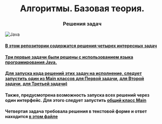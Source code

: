 <!DOCTYPE html>
 <html>
  <head>
    <meta charset="utf-8">
  </head>
  <body>
    <h1 align="center">Алгоритмы. Базовая теория.</h1>
    <h3 align="center">Решения задач</h3>
    
![Java](https://img.shields.io/badge/java-%23ED8B00.svg?style=for-the-badge&logo=java&logoColor=white)  

<p><h4 align="left" ><a href="https://github.com/AntonMarhol/AndersenTasks/tree/master">В этом репозитории содержатся решения четырех интересных задач</h4></p>

<p dir="50"></p>
<p><h4 align="left">Три первые задачи были решены с использованием языка програмирования Java.</h4></p> 
<p><h4 align="left">Для запуска кода решений этих задач на исполнение, следует запустить один из Main классов <a href="https://github.com/AntonMarhol/AlgorithmicTasksWithJava/tree/master/src/main/java/org/example/marholJava/tasks/main/firsttask">для Первой задачи</a>,
                                  <a href="https://github.com/AntonMarhol/AlgorithmicTasksWithJava/tree/master/src/main/java/org/example/marholJava/tasks/main/secondtask">для Второй задачи</a>,
                                  <a href="https://github.com/AntonMarhol/AlgorithmicTasksWithJava/tree/master/src/main/java/org/example/marholJava/tasks/main/thirdtask">для Третьей задачи)</a>                            
</h4></p> 

<p><h4 align="left">Также, предусмотрена возможность запуска всех решений через один интерфейс. Для этого следует запустить <a href="https://github.com/AntonMarhol/AlgorithmicTasksWithJava/tree/master/src/main/java/org/example/marholJava/tasks/main/general">общий класс Main</a>                       
</h4></p>

<p><h4 align="left">Четвертая задача требовала решения в текстовой форме и ответ находится <a href="https://github.com/AntonMarhol/AlgorithmicTasks/tree/master/task4">в этом файле </a>                       
</h4></p>
